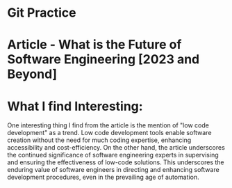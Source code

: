 # Git Practice
# Article - What is the Future of Software Engineering [2023 and Beyond]
# What I find Interesting:
One interesting thing I find from the article is the mention of "low code development" as a trend. 
Low code development tools enable software creation without the need for much coding expertise, enhancing accessibility 
and cost-efficiency. On the other hand, the article underscores the continued significance of software engineering experts 
in supervising and ensuring the effectiveness of low-code solutions. This underscores the enduring value of software 
engineers in directing and enhancing software development procedures, even in the prevailing age of automation.
